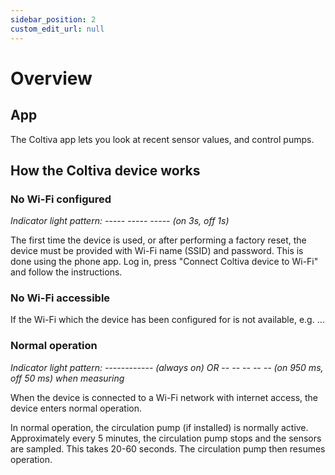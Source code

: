 ```yaml
---
sidebar_position: 2
custom_edit_url: null
---
```


# Overview
## App
The Coltiva app lets you look at recent sensor values, and control pumps.

## How the Coltiva device works
### No Wi-Fi configured
*Indicator light pattern: -----  -----  ----- (on 3s, off 1s)*

The first time the device is used, or after performing a factory reset, the device must be provided with Wi-Fi name (SSID) and password. This is done using the phone app. Log in, press "Connect Coltiva device to Wi-Fi" and follow the instructions.

### No Wi-Fi accessible
If the Wi-Fi which the device has been configured for is not available, e.g. ...
### Normal operation
*Indicator light pattern: ------------ (always on) OR -- -- -- -- -- (on 950 ms, off 50 ms) when measuring*

When the device is connected to a Wi-Fi network with internet access, the device enters normal operation.

In normal operation, the circulation pump (if installed) is normally active. Approximately every 5 minutes, the circulation pump stops and the sensors are sampled. This takes 20-60 seconds. The circulation pump then resumes operation.

